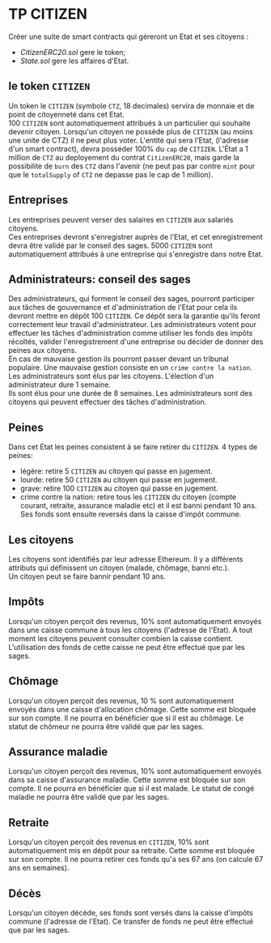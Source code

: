 # **TP CITIZEN**

Créer une suite de smart contracts qui géreront un Etat et ses citoyens :

- _CitizenERC20.sol_ gere le token;
- _State.sol_ gere les affaires d'Etat.

## **le token `CITIZEN`**

Un token le `CITIZEN` (symbole `CTZ`, 18 decimales) servira de monnaie et de point de citoyenneté dans cet Etat.  
100 `CITIZEN` sont automatiquement attribués à un particulier qui souhaite devenir citoyen.
Lorsqu'un citoyen ne possède plus de `CITIZEN` (au moins une unite de CTZ) il ne peut plus voter.
L'entité qui sera l'Etat, (l'adresse d'un smart contract), devra posséder 100% du `cap` de `CITIZEN`.
L'État a 1 million de `CTZ` au deployement du contrat `CitizenERC20`, mais garde la possibilite de `burn` des `CTZ` dans l'avenir (ne peut pas par contre `mint` pour que le `totalSupply` of `CTZ` ne depasse pas le cap de 1 million).

## **Entreprises**

Les entreprises peuvent verser des salaires en `CITIZEN` aux salariés citoyens.  
Ces entreprises devront s'enregistrer auprès de l'Etat, et cet enregistrement devra être validé par le conseil des sages.
5000 `CITIZEN` sont automatiquement attribués à une entreprise qui s'enregistre dans notre Etat.

## **Administrateurs: conseil des sages**

Des administrateurs, qui forment le conseil des sages, pourront participer aux tâches de gouvernance et d'administration de l'Etat pour cela ils devront mettre en dépôt 100 `CITIZEN`.
Ce dépôt sera la garantie qu'ils feront correctement leur travail d'administrateur.
Les administrateurs votent pour effectuer les tâches d'administration comme utiliser les fonds des impôts récoltés, valider l'enregistrement d'une entreprise ou décider de donner des peines aux citoyens.  
En cas de mauvaise gestion ils pourront passer devant un tribunal populaire.
Une mauvaise gestion consiste en un `crime contre la nation`.  
Les administrateurs sont élus par les citoyens. L'élection d'un administrateur dure 1 semaine.  
Ils sont élus pour une durée de 8 semaines.
Les administrateurs sont des citoyens qui peuvent effectuer des tâches d'administration.

## **Peines**

Dans cet Etat les peines consistent à se faire retirer du `CITIZEN`.
4 types de peines:

- légère: retire 5 `CITIZEN` au citoyen qui passe en jugement.
- lourde: retire 50 `CITIZEN` au citoyen qui passe en jugement.
- grave: retire 100 `CITIZEN` au citoyen qui passe en jugement.
- crime contre la nation: retire tous les `CITIZEN` du citoyen (compte courant, retraite, assurance maladie etc) et il est banni pendant 10 ans. Ses fonds sont ensuite reversés dans la caisse d'impôt commune.

## **Les citoyens**

Les citoyens sont identifiés par leur adresse Ethereum.
Il y a différents attributs qui définissent un citoyen (malade, chômage, banni etc.).  
Un citoyen peut se faire bannir pendant 10 ans.

## **Impôts**

Lorsqu'un citoyen perçoit des revenus, 10% sont automatiquement envoyés dans une caisse commune à tous les citoyens (l'adresse de l'Etat).
A tout moment les citoyens peuvent consulter combien la caisse contient.  
L'utilisation des fonds de cette caisse ne peut être effectué que par les sages.

## **Chômage**

Lorsqu'un citoyen perçoit des revenus, 10 % sont automatiquement envoyés dans une caisse d'allocation chômage. Cette somme est bloquée sur son compte. Il ne pourra en bénéficier que si il est au chômage.
Le statut de chômeur ne pourra être validé que par les sages.

## **Assurance maladie**

Lorsqu'un citoyen perçoit des revenus, 10% sont automatiquement envoyés dans sa caisse d'assurance maladie. Cette somme est bloquée sur son compte. Il ne pourra en bénéficier que si il est malade.
Le statut de congé maladie ne pourra être validé que par les sages.

## **Retraite**

Lorsqu'un citoyen perçoit des revenus en `CITIZEN`, 10% sont automatiquement mis en dépôt pour sa retraite. Cette somme est bloquée sur son compte. Il ne pourra retirer ces fonds qu'a ses 67 ans (on calcule 67 ans en semaines).

## **Décès**

Lorsqu'un citoyen décède, ses fonds sont versés dans la caisse d'impôts commune (l'adresse de l'Etat).
Ce transfer de fonds ne peut être effectué que par les sages.
